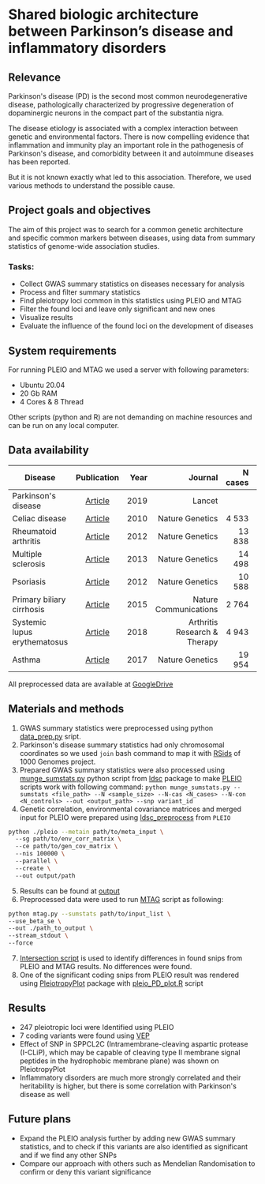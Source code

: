 # Shared biologic architecture between Parkinson’s disease and inflammatory disorders

## Relevance

Parkinson's disease (PD) is the second most common neurodegenerative disease, pathologically characterized by progressive degeneration of dopaminergic neurons in the compact part of the substantia nigra. 

The disease etiology is associated with a complex interaction between genetic and environmental factors. There is now compelling evidence that inflammation and immunity play an important role in the pathogenesis of Parkinson's disease, and comorbidity between it and autoimmune diseases has been reported. 

But it is not known exactly what led to this association. Therefore, we used various methods to understand the possible cause.

## Project goals and objectives

The aim of this project was to search for a common genetic architecture and specific common markers between diseases, using data from summary statistics of genome-wide association studies.

### Tasks:
 - Сollect  GWAS summary statistics on diseases necessary for analysis
 - Process and filter summary statistics
 - Find pleiotropy loci common in this statistics using PLEIO and MTAG
 - Filter the found loci and leave only significant and new ones
 - Visualize results
 - Evaluate the influence of the found loci on the development of diseases

## System requirements

For running PLEIO and MTAG we used a server with following parameters:
 - Ubuntu 20.04
 - 20 Gb RAM
 - 4 Cores & 8 Thread

Other scripts (python and R) are not demanding on machine resources and can be run on any local computer.

## Data availability 

 Disease | Publication | Year | Journal | N cases | N controls | Sample size | GWAS link
 | ------------- |:-----------:| -----:| ------:| -------:| -------:| -------:| -------:|
 Parkinson's disease | [Article](https://pubmed.ncbi.nlm.nih.gov/31701892/) | 2019 | Lancet | | |  482730 | [zip archive](https://drive.google.com/file/d/1FZ9UL99LAqyWnyNBxxlx6qOUlfAnublN/view)
 Celiac disease  | [Article](https://www.ncbi.nlm.nih.gov/pmc/articles/PMC2847618/) | 2010 | Nature Genetics | 4 533 | 10 750 | 15 283 | [FTP](ftp://ftp.ebi.ac.uk/pub/databases/gwas/summary_statistics/DuboisPC_20190752_GCST000612)
 Rheumatoid arthritis | [Article](https://pubmed.ncbi.nlm.nih.gov/23143596/) | 2012 | Nature Genetics | 13 838 | 33 742 | 47 580 | [FTP](ftp://ftp.ebi.ac.uk/pub/databases/gwas/summary_statistics/DuboisPC_20190752_GCST000612)
 Multiple sclerosis  | [Article](https://www.ncbi.nlm.nih.gov/pmc/articles/PMC3182531/) | 2013 | Nature Genetics | 14 498 | 24 091 | 38582 | [FTP](ftp://ftp.ebi.ac.uk/pub/databases/gwas/summary_statistics/BeechamAH_24076602_GCST005531)
 Psoriasis  | [Article](https://www.ncbi.nlm.nih.gov/pmc/articles/PMC3510312/) | 2012 | Nature Genetics | 10 588 | 22 806 | 33 394 | [FTP](ftp://ftp.ebi.ac.uk/pub/databases/gwas/summary_statistics/TsoiLC_23143594_GCST005527)
 Primary biliary cirrhosis  | [Article](https://www.ncbi.nlm.nih.gov/pmc/articles/PMC4580981/) | 2015 | Nature Communications | 2 764 | 10 475 | 13 239 | [FTP](ftp://ftp.ebi.ac.uk/pub/databases/gwas/summary_statistics/CordellHJ_26394269_GCST003129)
Systemic lupus erythematosus | [Article](https://www.ncbi.nlm.nih.gov/pmc/articles/PMC5977506/) | 2018 | Arthritis Research & Therapy | 4 943 | 8 483 | 16966 | [FTP](ftp://ftp.ebi.ac.uk/pub/databases/gwas/summary_statistics/JuliaA_29848360_GCST005831/)
Asthma | [Article](https://www.ncbi.nlm.nih.gov/pmc/articles/PMC7160128/) | 2017 | Nature Genetics | 19 954 | 107 715 | 127 669 | [FTP](ftp://ftp.ebi.ac.uk/pub/databases/gwas/summary_statistics/ZhuZ_31619474_GCST008916)

All preprocessed data are available at [GoogleDrive](https://drive.google.com/drive/folders/1e9-xojOVwFFCbkxXdi2v6ShzJvlQgtNX?usp=sharing)

## Materials and methods

1. GWAS summary statistics were preprocessed using python [data_prep.py](https://github.com/Kate-Cher/Parkinson-s-disease-and-inflammatory-disorders/blob/main/prep_python_scripts/data_prep.py) sript. 
2. Parkinson's disease summary statistics had only chromosomal coordinates so we used `join` bash command to map it with [RSids](https://drive.google.com/file/d/1XkS8wpTmoBCEjnbm3ksdGT0s-5tIh9ot/view?usp=sharing) of 1000 Genomes project.
3. Prepared GWAS summary statistics were also processed using [munge_sumstats.py](https://github.com/bulik/ldsc/blob/master/munge_sumstats.py) python script from [ldsc](https://github.com/bulik/ldsc) package to make [PLEIO](https://github.com/cuelee/pleio) scripts work with following command: `python munge_sumstats.py --sumstats <file_path> --N <sample_size> --N-cas <N_cases> --N-con <N_controls> --out <output_path> --snp variant_id`
4. Genetic correlation, environmental covariance matrices and merged input for PLEIO were prepared using [ldsc_preprocess](https://github.com/cuelee/pleio/blob/master/ldsc_preprocess) from `PLEIO` 
```bash
python ./pleio --metain path/to/meta_input \ 
  --sg path/to/env_corr_matrix \ 
  --ce path/to/gen_cov_matrix \ 
  --nis 100000 \ 
  --parallel \ 
  --create \ 
  --out output/path
```
5. Results can be found at [output](https://github.com/Kate-Cher/Parkinson-s-disease-and-inflammatory-disorders/blob/main/results/output.txt)
6. Preprocessed data were used to run [MTAG](https://github.com/JonJala/mtag) script as following: 
```bash
python mtag.py --sumstats path/to/input_list \
--use_beta_se \
--out ./path_to_output \ 
--stream_stdout \ 
--force
```
7. [Intersection script](https://github.com/Kate-Cher/Parkinson-s-disease-and-inflammatory-disorders/blob/main/prep_python_scripts/intersect.py) is used to identify differences in found snips from PLEIO and MTAG results. No differences were found.
8. One of the significant coding snips from PLEIO result was rendered using [PleiotropyPlot](https://github.com/cuelee/pleiotropyPlot) package with [pleio_PD_plot.R](https://github.com/Kate-Cher/Parkinson-s-disease-and-inflammatory-disorders/blob/main/pleiotropy_plot/pleio_PD_plot.R) script

## Results

 - 247 pleiotropic loci were Identified using PLEIO
 - 7 coding variants were found using [VEP](https://www.ensembl.org/Homo_sapiens/Tools/VEP)
 - Effect of SNP in SPPCL2C (Intramembrane-cleaving aspartic protease (I-CLiP), which may be capable of cleaving type II membrane signal peptides in the hydrophobic membrane plane) was shown on PleiotropyPlot
 - Inflammatory disorders are much more strongly correlated and their heritability is higher, but there is some correlation with Parkinson's disease as well

## Future plans

 - Expand the PLEIO analysis further by adding new GWAS summary statistics, and to check if this variants are also identified as significant and if we find any other SNPs
 - Compare our approach with others such as Mendelian Randomisation to confirm or deny this variant significance
